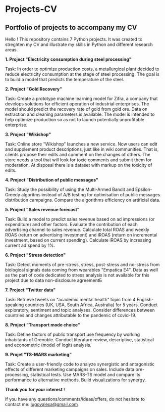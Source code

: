 # Projects-CV
## Portfolio of projects to accompany my CV

Hello ! This repository contains 7 Python projects. It was created to streghten my CV and illustrate my skills in Python and different research areas.

**1. Project "Electricity consumption during steel processing"** 

Task: 
In order to optimize production costs, a metallurgical plant decided to reduce electricity consumption at the stage of steel processing. 
The goal is to build a model that predicts the temperature of the steel.

**2. Project "Gold Recovery"**

Task: 
Create a prototype machine learning model for Zifra, a company that develops solutions for efficient operation of industrial enterprises.
The model should predict the recovery rate of gold from gold ore. Data on extraction and cleaning parameters is available.
The model is intended to help optimize production so as not to launch potentially unprofitable enterprise.

**3. Project "Wikishop"**

Task:
Online store "Wikishop" launches a new service. Now users can edit and supplement product descriptions, just like in wiki communities.
That is, clients propose their edits and comment on the changes of others.
The store needs a tool that will look for toxic comments and submit them for moderation.
At disposal there is a dataset with markup on the toxicity of edits.

**4. Project "Distribution of public messages"**

Task:
Study the possibility of using the Multi-Armed Bandit and Epsilon-Greedy algoritms instead of A/B testing for optimisation of public messages distribution campaigns.
Compare the algorithms efficiency on artificial data.

**5. Project "Sales revenue forecast"**

Task:
Build a model to predict sales revenue based on ad impressions (or expenditure) and other factors.
Evaluate the contribution of each advertising channel to sales revenue. 
Calculate total ROAS and weekly ROAS (return on advertising investment) and iROAS (return on incremental investment, based on current spending). 
Calculate iROAS by increasing current ad spend by 1%.

**6. Project "Stress detection"**

Task:
Detect moments of pre-stress, stress, post-stress and no-stress from biological signals data coming from wearables "Empatica E4".
Data as well as the part of code dedicated to stress analysis is not available for this project due to data non-disclosure agreementБ

**7. Project "Twitter data"**

Task:
Retrieve tweets on "academic mental health" topic from 4 English-speaking countries (UK, USA, South Africa, Australia) for 5 years.
Conduct exploratory, sentiment and topic analyses.
Consider differences between countries and changes attributable to the pandemic of covid-19. 

**8. Project "Transport mode choice"**

Task:
Define factors of public transport use frequency by working inhabitants of Grenoble. 
Conduct literature review, descriptive, statistical and econometric (model of logit) analysis. 

**9. Projet "TS-MARS marketing"**

Task: 
Create a user-friendly code to analyze synergistic and antagonistic effects of different marketing campaigns on sales. 
Include data pre-processing, statistical tests. 
Use MARS-TS model and compare its performance to alternative methods. 
Build visualizations for synergy. 

**Thank you for your interest !**

If you have any questions/comments/ideas/offers, do not hesitate to contact me: lugovalexa@gmail.com   

